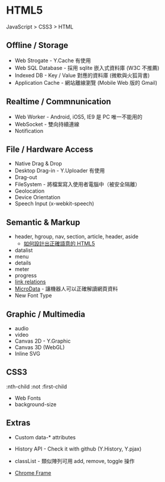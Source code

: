 # HTML5

JavaScript > CSS3 > HTML 

## Offline / Storage

* Web Strogate - Y.Cache 有使用
* Web SQL Database - 採用 sqlite 嵌入式資料庫 (W3C 不推薦)
* Indexed DB - Key / Value 對應的資料庫 (微軟與火狐背書)
* Application Cache - 網站離線瀏覽 (Mobile Web 版的 Gmail)

## Realtime / Commnunication

* Web Worker - Android, iOS5, IE9 是 PC 唯一不能用的
* WebSocket - 雙向持續連線
* Notification

## File / Hardware Access

* Native Drag & Drop
* Desktop Drag-in - Y.Uploader 有使用
* Drag-out 
* FileSystem - 將檔案寫入使用者電腦中（被安全隔離）
* Geolocation
* Device Orientation
* Speech Input (x-webkit-speech)

## Semantic & Markup
* header, hgroup, nav, section, article, header, aside
  * [如何設計出正確語意的 HTML5](http://wp.xdite.net/?p=3071 )
* datalist
* menu
* details
* meter
* progress
* [link relations](http://blog.whatwg.org/the-road-to-html-5-link-relations)
* [MicroData](http://www.dns.com.tw/seo/?p=2372) - 讓機器人可以正確解讀網頁資料
* New Font Type

## Graphic / Multimedia
* audio
* video
* Canvas 2D - Y.Graphic
* Canvas 3D (WebGL)
* Inline SVG

## CSS3
:nth-child
:not
:first-child
* Web Fonts
* background-size

## Extras

* Custom data-* attributes
* History API - Check it with github (Y.History, Y.pjax)
* classList - 類似陣列可用 add, remove, toggle 操作


* [Chrome Frame](https://developers.google.com/chrome/chrome-frame/?hl=zh-TW)




